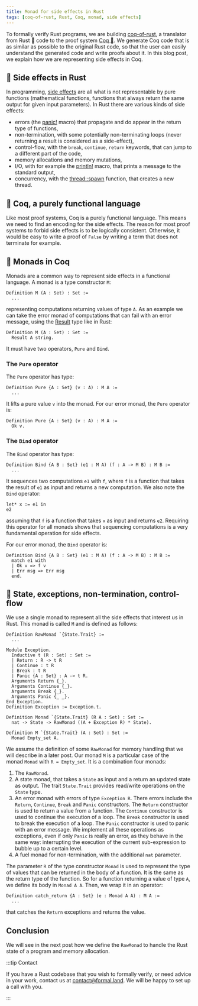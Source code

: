 ```yaml
---
title: Monad for side effects in Rust
tags: [coq-of-rust, Rust, Coq, monad, side effects]
---
```


To formally verify Rust programs, we are building [coq-of-rust](https://github.com/formal-land/coq-of-rust), a translator from Rust&nbsp;🦀 code to the proof system [Coq&nbsp;🐓](https://coq.inria.fr/). We generate Coq code that is as similar as possible to the original Rust code, so that the user can easily understand the generated code and write proofs about it. In this blog post, we explain how we are representing side effects in Coq.

<!-- truncate -->

## 🦀 Side effects in Rust

In programming, [side effects](<https://en.wikipedia.org/wiki/Side_effect_(computer_science)>) are all what is not representable by pure functions (mathematical functions, functions that always return the same output for given input parameters). In Rust there are various kinds of side effects:

- errors (the [panic!](https://doc.rust-lang.org/core/macro.panic.html) macro) that propagate and do appear in the return type of functions,
- non-termination, with some potentially non-terminating loops (never returning a result is considered as a side-effect),
- control-flow, with the `break`, `continue`, `return` keywords, that can jump to a different part of the code,
- memory allocations and memory mutations,
- I/O, with for example the [println!](https://doc.rust-lang.org/std/macro.println.html) macro, that prints a message to the standard output,
- concurrency, with the [thread::spawn](https://doc.rust-lang.org/std/thread/fn.spawn.html) function, that creates a new thread.

## 🐓 Coq, a purely functional language

Like most proof systems, Coq is a purely functional language. This means we need to find an encoding for the side effects. The reason for most proof systems to forbid side effects is to be logically consistent. Otherwise, it would be easy to write a proof of `False` by writing a term that does not terminate for example.

## 🔮&nbsp;Monads in Coq

Monads are a common way to represent side effects in a functional language. A monad is a type constructor `M`:

```coq
Definition M (A : Set) : Set :=
  ...
```

representing computations returning values of type `A`. As an example we can take the error monad of computations that can fail with an error message, using the [Result](https://doc.rust-lang.org/std/result/enum.Result.html) type like in Rust:

```coq
Definition M (A : Set) : Set :=
  Result A string.
```

It must have two operators, `Pure` and `Bind`.

### The `Pure` operator

The `Pure` operator has type:

```coq
Definition Pure {A : Set} (v : A) : M A :=
  ...
```

It lifts a pure value `v` into the monad. For our error monad, the `Pure` operator is:

```coq
Definition Pure {A : Set} (v : A) : M A :=
  Ok v.
```

### The `Bind` operator

The `Bind` operator has type:

```coq
Definition Bind {A B : Set} (e1 : M A) (f : A -> M B) : M B :=
  ...
```

It sequences two computations `e1` with `f`, where `f` is a function that takes the result of `e1` as input and returns a new computation. We also note the `Bind` operator:

```coq
let* x := e1 in
e2
```

assuming that `f` is a function that takes `x` as input and returns `e2`. Requiring this operator for all monads shows that sequencing computations is a very fundamental operation for side effects.

For our error monad, the `Bind` operator is:

```coq
Definition Bind {A B : Set} (e1 : M A) (f : A -> M B) : M B :=
  match e1 with
  | Ok v => f v
  | Err msg => Err msg
  end.
```

## 🚧 State, exceptions, non-termination, control-flow

We use a single monad to represent all the side effects that interest us in Rust. This monad is called&nbsp;`M` and is defined as follows:

```coq
Definition RawMonad `{State.Trait} :=
  ...

Module Exception.
  Inductive t (R : Set) : Set :=
  | Return : R -> t R
  | Continue : t R
  | Break : t R
  | Panic {A : Set} : A -> t R.
  Arguments Return {_}.
  Arguments Continue {_}.
  Arguments Break {_}.
  Arguments Panic {_ _}.
End Exception.
Definition Exception := Exception.t.

Definition Monad `{State.Trait} (R A : Set) : Set :=
  nat -> State -> RawMonad ((A + Exception R) * State).

Definition M `{State.Trait} (A : Set) : Set :=
  Monad Empty_set A.
```

We assume the definition of some `RawMonad` for memory handling that we will describe in a later post. Our monad&nbsp;`M` is a particular case of the monad&nbsp;`Monad` with `R = Empty_set`. It is a combination four monads:

1. The `RawMonad`.
2. A state monad, that takes a `State` as input and a return an updated state as output. The trait `State.Trait` provides read/write operations on the `State` type.
3. An error monad with errors of type `Exception R`. There errors include the `Return`, `Continue`, `Break` and `Panic` constructors. The `Return` constructor is used to return a value from a function. The `Continue` constructor is used to continue the execution of a loop. The `Break` constructor is used to break the execution of a loop. The `Panic` constructor is used to panic with an error message. We implement all these operations as exceptions, even if only `Panic` is really an error, as they behave in the same way: interrupting the execution of the current sub-expression to bubble up to a certain level.
4. A fuel monad for non-termination, with the additional `nat` parameter.

The parameter `R` of the type constructor `Monad` is used to represent the type of values that can be returned in the body of a function. It is the same as the return type of the function. So for a function returning a value of type `A`, we define its body in `Monad A A`. Then, we wrap it in an operator:

```coq
Definition catch_return {A : Set} (e : Monad A A) : M A :=
  ...
```

that catches the `Return` exceptions and returns the value.

## Conclusion

We will see in the next post how we define the `RawMonad` to handle the Rust state of a program and memory allocation.

:::tip Contact

If you have a Rust codebase that you wish to formally verify, or need advice in your work, contact us at&nbsp;[&#099;&#111;&#110;&#116;&#097;&#099;&#116;&#064;formal&#046;&#108;&#097;&#110;&#100;](mailto:contact@formal.land). We will be happy to set up a call with you.

:::
